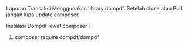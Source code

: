 Laporan Transaksi Menggunakan library dompdf.
Setelah clone atau Pull jangan lupa update composer.

Instalasi Dompdf lewat composer :
1. composer require dompdf/dompdf 
